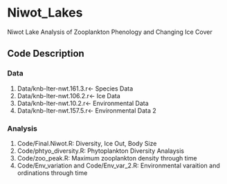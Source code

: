 # Niwot_Lakes
Niwot Lake Analysis of Zooplankton Phenology and Changing Ice Cover


## Code Description

### Data
1. Data/knb-lter-nwt.161.3.r<- Species Data
2. Data/knb-lter-nwt.106.2.r<- Ice Data
3. Data/knb-lter-nwt.10.2.r<- Environmental Data
4. Data/knb-lter-nwt.157.5.r<- Environmental Data 2

### Analysis
1. Code/Final.Niwot.R: Diversity, Ice Out, Body Size
2. Code/phtyo_diversity.R: Phytoplankton Diversity Analaysis
3. Code/zoo_peak.R: Maximum zooplankton density through time
4. Code/Env_variation and Code/Env_var_2.R: Environmental varaition and ordinations through time 
